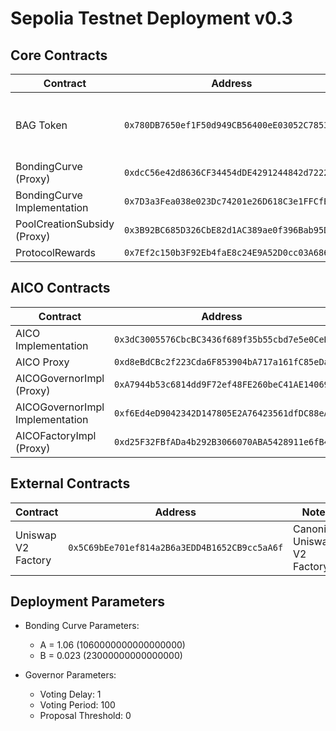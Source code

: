# Sepolia Testnet Deployment v0.3

## Core Contracts

| Contract | Address | Notes |
|----------|---------|--------|
| BAG Token | `0x780DB7650ef1F50d949CB56400eE03052C7853CC` | Existing BAG token on Sepolia |
| BondingCurve (Proxy) | `0xdcC56e42d8636CF34454dDE4291244842d722267` | |
| BondingCurve Implementation | `0x7D3a3Fea038e023Dc74201e26D618C3e1FFCfB68` | Verified |
| PoolCreationSubsidy (Proxy) | `0x3B92BC685D326CbE82d1AC389ae0f396Bab95D12` | |
| ProtocolRewards | `0x7Ef2c150b3F92Eb4faE8c24E9A52D0cc03A686DB` | Verified |

## AICO Contracts

| Contract | Address | Notes |
|----------|---------|--------|
| AICO Implementation | `0x3dC3005576CbcBC3436f689f35b55cbd7e5e0CeB` | Verified |
| AICO Proxy | `0xd8eBdCBc2f223Cda6F853904bA717a161fC85eDa` | |
| AICOGovernorImpl (Proxy) | `0xA7944b53c6814dd9F72ef48FE260beC41AE14069` | |
| AICOGovernorImpl Implementation | `0xf6Ed4eD9042342D147805E2A76423561dfDC88eA` | Verified |
| AICOFactoryImpl (Proxy) | `0xd25F32FBfADa4b292B3066070ABA5428911e6fB4` | |

## External Contracts

| Contract | Address | Notes |
|----------|---------|--------|
| Uniswap V2 Factory | `0x5C69bEe701ef814a2B6a3EDD4B1652CB9cc5aA6f` | Canonical Uniswap V2 Factory |

## Deployment Parameters

- Bonding Curve Parameters:
  - A = 1.06 (1060000000000000000)
  - B = 0.023 (23000000000000000)

- Governor Parameters:
  - Voting Delay: 1
  - Voting Period: 100
  - Proposal Threshold: 0 